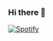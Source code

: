 ### Hi there 👋

<!--
**nikhilnanda21/nikhilnanda21** is a ✨ _special_ ✨ repository because its `README.md` (this file) appears on your GitHub profile.

Here are some ideas to get you started:

- 🔭 I’m currently working on ...
- 🌱 I’m currently learning ...
- 👯 I’m looking to collaborate on ...
- 🤔 I’m looking for help with ...
- 💬 Ask me about ...
- 📫 How to reach me: ...
- 😄 Pronouns: ...
- ⚡ Fun fact: ...
-->

<!--[![Spotify](https://21txypdik6gbafbnxdljs2vbi
.vercel.app/api/spotify)](https://open.spotify.com/user/21txypdik6gbafbnxdljs2vbi
)-->

[![Spotify](https://novatoremwithrefresh.vercel.app/api/spotify)](https://open.spotify.com/user/21txypdik6gbafbnxdljs2vbi)


<!--[![Visits](https://badges.pufler.dev/visits/nikhilnanda21/nikhilnanda21?logo=GitHub&label=github%20visits&color=blue&logoColor=white&style=flat-square)](https://github.com/nikhilnanda21)-->
